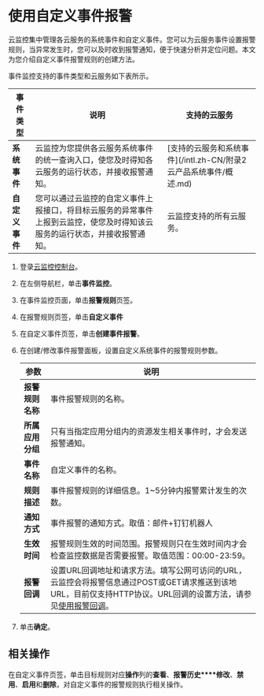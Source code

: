 # 使用自定义事件报警

云监控集中管理各云服务的系统事件和自定义事件。您可以为云服务事件设置报警规则，当异常发生时，您可以及时收到报警通知，便于快速分析并定位问题。本文为您介绍自定义事件报警规则的创建方法。

事件监控支持的事件类型和云服务如下表所示。

|事件类型|说明|支持的云服务|
|----|--|------|
|**系统事件**|云监控为您提供各云服务系统事件的统一查询入口，使您及时得知各云服务的运行状态，并接收报警通知。|[支持的云服务和系统事件](/intl.zh-CN/附录2 云产品系统事件/概述.md)|
|**自定义事件**|您可以通过云监控的自定义事件上报接口，将目标云服务的异常事件上报到云监控，使您及时得知该云服务的运行状态，并接收报警通知。|云监控支持的所有云服务。|

1.  登录[云监控控制台](https://cms-intl.console.aliyun.com)。

2.  在左侧导航栏，单击**事件监控**。

3.  在事件监控页面，单击**报警规则**页签。

4.  在报警规则页签，单击**自定义事件**

5.  在自定义事件页签，单击**创建事件报警**。

6.  在创建/修改事件报警面板，设置自定义系统事件的报警规则参数。

    |参数|说明|
    |--|--|
    |**报警规则名称**|事件报警规则的名称。|
    |**所属应用分组**|只有当指定应用分组内的资源发生相关事件时，才会发送报警通知。|
    |**事件名称**|自定义事件的名称。|
    |**规则描述**|事件报警规则的详细信息。1~5分钟内报警累计发生的次数。|
    |**通知方式**|事件报警的通知方式。取值：邮件+钉钉机器人 |
    |**生效时间**|报警规则生效的时间范围。报警规则只在生效时间内才会检查监控数据是否需要报警。取值范围：00:00-23:59。|
    |**报警回调**|设置URL回调地址和请求方法。填写公网可访问的URL，云监控会将报警信息通过POST或GET请求推送到该地URL，目前仅支持HTTP协议。URL回调的设置方法，请参见[使用报警回调](/intl.zh-CN/报警服务/报警规则/使用报警回调.md)。|

7.  单击**确定**。


## 相关操作

在自定义事件页签，单击目标规则对应**操作**列的**查看**、**报警历史****修改**、**禁用**、**启用**和**删除**，对自定义事件的报警规则执行相关操作。

